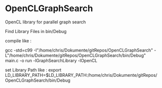 # OpenCLGraphSearch
OpenCL library for parallel graph search

Find Library Files in bin/Debug

compile like : 

gcc -std=c99 -I"/home/chris/Dokumente/gitRepos/OpenCLGraphSearch" -L"/home/chris/Dokumente/gitRepos/OpenCLGraphSearch/bin/Debug" main.c -o run -lGraphSearchLibrary -lOpenCL

set Library Path like :
export LD_LIBRARY_PATH=$LD_LIBRARY_PATH:/home/chris/Dokumente/gitRepos/OpenCLGraphSearch/bin/Debug





